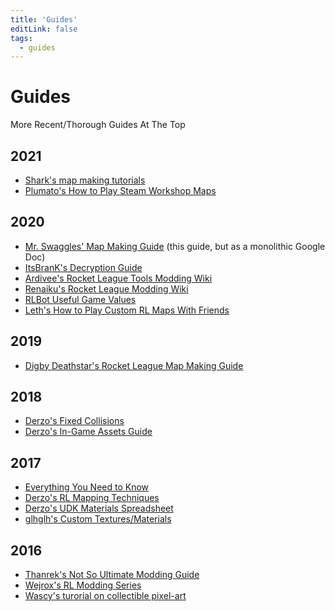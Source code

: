 ```yaml
---
title: 'Guides'
editLink: false
tags:
  - guides
---
```

# Guides

More Recent/Thorough Guides At The Top

## 2021

* [Shark's map making tutorials](https://youtube.com/playlist?list=PLIomqmQFYkVTl2FI2YBGzGuUZWSvZnS9d)
* [Plumato's How to Play Steam Workshop Maps](https://youtu.be/wO_ApfzdLSM)

## 2020

* [Mr. Swaggles' Map Making Guide](https://docs.google.com/document/d/166A68CLxWk0LxMZ4B9vsuBmIgbphLIMbRB0BCn3ezsc/) (this guide, but as a monolithic Google Doc)
* [ItsBranK's Decryption Guide](https://docs.google.com/document/d/1-o-7AojY1j4_5i0gj5LmI6hDhJL9VZg0IW40KL7objQ/edit)
* [Ardivee's Rocket League Tools Modding Wiki](https://rocketleaguemoddingwiki.github.io/index.html)
* [Renaiku's Rocket League Modding Wiki](https://rocketleaguemoddingwiki.github.io/index.html)
* [RLBot Useful Game Values](https://github.com/RLBot/RLBot/wiki/Useful-Game-Values)
* [Leth's How to Play Custom RL Maps With Friends](https://www.youtube.com/watch?v=vfIIa2cUZSE) 

## 2019

* [Digby Deathstar's Rocket League Map Making Guide](https://docs.google.com/document/d/1GsceaNZ53dSoBcnk3gILdp3wMCNli_nOi4TI0SkcnCQ/)

## 2018

* [Derzo's Fixed Collisions](https://www.reddit.com/r/RocketLeagueMods/comments/6vs9gw/collisions_on_custom_maps_are_finally_fixed_the/)
* [Derzo's In-Game Assets Guide](https://www.reddit.com/r/RocketLeagueMods/comments/6uc8lp/how_to_access_any_ingame_asset_for_mapping_rl/)

## 2017

* [Everything You Need to Know](https://www.reddit.com/r/RocketLeagueMods/comments/4wzunj/everything_you_need_to_know_about_rocket_league/)
* [Derzo's RL Mapping Techniques](https://docs.google.com/document/d/1g4wagWHXDp2n-fJ6_DrnlRG8XaZ6VLJAZ3zgDykga1Q/)
* [Derzo's UDK Materials Spreadsheet](https://docs.google.com/spreadsheets/d/1KLs5r_sUn3W6rLrw_xQJbEK-LOmxCiBRfo9_XI79Kng/edit#gid=0)
* [glhglh's Custom Textures/Materials](https://www.reddit.com/r/RocketLeagueMods/comments/5olhh2/advanced_map_making_custom_texturesmaterials/)

## 2016

* [Thanrek's Not So Ultimate Modding Guide](https://docs.google.com/document/d/1rZU_kDCLdgioF9jeuYipJ14-KulxLqOEXpZY8KPiuSQ/pub)
* [Wejrox's RL Modding Series](https://www.youtube.com/watch?v=U8dx2IZNvZc&index=1&list=PLvhilV-QKVLQVtH_sxbcfQ-Mct-GBBVb9)
* [Wascy's turorial on collectible pixel-art](https://www.youtube.com/watch?v=lg_MHpDOB3U)

